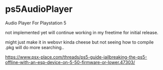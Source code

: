 # ps5AudioPlayer
 Audio Player For Playstation 5

not implemented yet will continue working in my freetime for initial release.

might just make it in websvr kinda cheese but not seeing how to compile .pkg will do more searching..






https://www.psx-place.com/threads/ps5-guide-jailbreaking-the-ps5-offline-with-an-esp-device-on-5-50-firmware-or-lower.47303/
